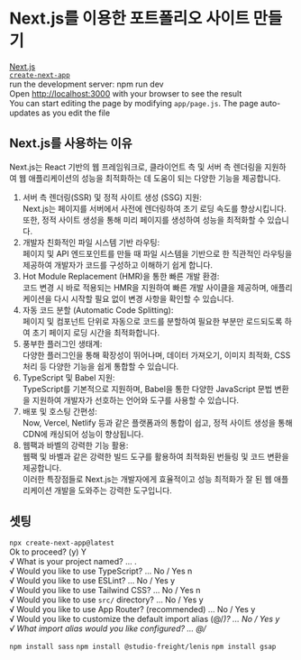 # Next.js를 이용한 포트폴리오 사이트 만들기
[Next.js](https://nextjs.org/)   
[`create-next-app`](https://github.com/vercel/next.js/tree/canary/packages/create-next-app)   
run the development server: npm run dev   
Open [http://localhost:3000](http://localhost:3000) with your browser to see the result   
You can start editing the page by modifying `app/page.js`. The page auto-updates as you edit the file   
## Next.js를 사용하는 이유
Next.js는 React 기반의 웹 프레임워크로, 클라이언트 측 및 서버 측 렌더링을 지원하여 웹 애플리케이션의 성능을 최적화하는 데 도움이 되는 다양한 기능을 제공합니다.   
1. 서버 측 렌더링(SSR) 및 정적 사이트 생성 (SSG) 지원:   
Next.js는 페이지를 서버에서 사전에 렌더링하여 초기 로딩 속도를 향상시킵니다. 또한, 정적 사이트 생성을 통해 미리 페이지를 생성하여 성능을 최적화할 수 있습니다.   
2. 개발자 친화적인 파일 시스템 기반 라우팅:   
페이지 및 API 엔드포인트를 만들 때 파일 시스템을 기반으로 한 직관적인 라우팅을 제공하여 개발자가 코드를 구성하고 이해하기 쉽게 합니다.   
3. Hot Module Replacement (HMR)을 통한 빠른 개발 환경:   
코드 변경 시 바로 적용되는 HMR을 지원하여 빠른 개발 사이클을 제공하며, 애플리케이션을 다시 시작할 필요 없이 변경 사항을 확인할 수 있습니다.   
4. 자동 코드 분할 (Automatic Code Splitting):   
페이지 및 컴포넌트 단위로 자동으로 코드를 분할하여 필요한 부분만 로드되도록 하여 초기 페이지 로딩 시간을 최적화합니다.   
5. 풍부한 플러그인 생태계:   
다양한 플러그인을 통해 확장성이 뛰어나며, 데이터 가져오기, 이미지 최적화, CSS 처리 등 다양한 기능을 쉽게 통합할 수 있습니다.   
6. TypeScript 및 Babel 지원:   
TypeScript를 기본적으로 지원하며, Babel을 통한 다양한 JavaScript 문법 변환을 지원하여 개발자가 선호하는 언어와 도구를 사용할 수 있습니다.   
7. 배포 및 호스팅 간편성:   
Now, Vercel, Netlify 등과 같은 플랫폼과의 통합이 쉽고, 정적 사이트 생성을 통해 CDN에 캐싱되어 성능이 향상됩니다.   
8. 웹팩과 바벨의 강력한 기능 활용:   
웹팩 및 바벨과 같은 강력한 빌드 도구를 활용하여 최적화된 번들링 및 코드 변환을 제공합니다.   
이러한 특장점들로 Next.js는 개발자에게 효율적이고 성능 최적화가 잘 된 웹 애플리케이션 개발을 도와주는 강력한 도구입니다.   
## 셋팅
`npx create-next-app@latest`   
Ok to proceed? (y) Y   
√ What is your project named? ... .   
√ Would you like to use TypeScript? ... No / Yes    n   
√ Would you like to use ESLint? ... No / Yes    y   
√ Would you like to use Tailwind CSS? ... No / Yes  n   
√ Would you like to use `src/` directory? ... No / Yes  y   
√ Would you like to use App Router? (recommended) ... No / Yes  y   
√ Would you like to customize the default import alias (@/*)? ... No / Yes  y   
√ What import alias would you like configured? ... @/*   

`npm install sass`
`npm install @studio-freight/lenis`
`npm install gsap`






